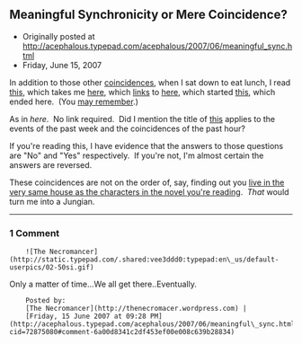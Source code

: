 ## Meaningful Synchronicity or Mere Coincidence?

 * Originally posted at http://acephalous.typepad.com/acephalous/2007/06/meaningful_sync.html
 * Friday, June 15, 2007



In addition to those other [coincidences](http://acephalous.typepad.com/acephalous/2007/06/paging\_dr\_freud.html#more), when I sat down to eat lunch, I read [this](http://www.metafilter.com/62116/CrossPromotional-Bloggy-Goodness), which takes me [here](http://pourout.wordpress.com/), which [links](http://pourout.wordpress.com/2007/06/14/bbc-billboards-brilliant/) to [here](http://brittney.typepad.com/sparkwood\_21/2007/06/bbc\_nyc\_billboa.html), which started [this](http://brittney.typepad.com/sparkwood\_21/2007/06/am\_i\_dreaming\_i.html), which ended here.  (You [may remember](http://acephalous.typepad.com/acephalous/2007/06/refined\_white\_s.html).)  

As in _here_.  No link required.  Did I mention the title of [this](http://brittney.typepad.com/sparkwood\_21/2007/06/am\_i\_dreaming\_i.html) applies to the events of the past week and the coincidences of the past hour?  

If you're reading this, I have evidence that the answers to those questions are "No" and "Yes" respectively.  If you're not, I'm almost certain the answers are reversed.

These coincidences are not on the order of, say, finding out you [live in the very same house as the characters in the novel you're reading](http://theresalduncan.typepad.com/witostaircase/2007/05/a\_mind\_blowing\_.html).  _That_ would turn me into a Jungian.  

		

* * *

### 1 Comment 

		

                
[]()

	

		![The Necromancer](http://static.typepad.com/.shared:vee3ddd0:typepad:en\_us/default-userpics/02-50si.gif)
	

	

		

Only a matter of time...We all get there..Eventually.

	

		Posted by:
		[The Necromancer](http://thenecromacer.wordpress.com) |
		[Friday, 15 June 2007 at 09:28 PM](http://acephalous.typepad.com/acephalous/2007/06/meaningful\_sync.html?cid=72875080#comment-6a00d8341c2df453ef00e008c639b28834)

		

        